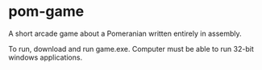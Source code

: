 # pom-game
A short arcade game about a Pomeranian written entirely in assembly. 

To run, download and run game.exe. Computer must be able to run 32-bit windows applications. 
